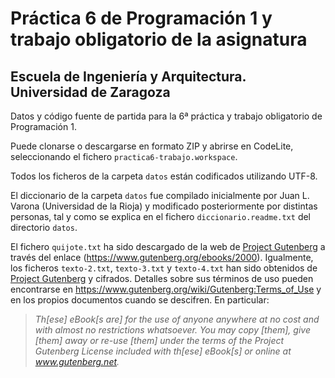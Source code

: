 # Práctica 6 de Programación 1 y trabajo obligatorio de la asignatura
## Escuela de Ingeniería y Arquitectura. Universidad de Zaragoza 

Datos y código fuente de partida para la 6ª práctica y trabajo obligatorio de Programación 1.

Puede clonarse o descargarse en formato ZIP y abrirse en CodeLite, seleccionando el fichero ``practica6-trabajo.workspace``.

Todos los ficheros de la carpeta ``datos`` están codificados utilizando UTF-8. 

El diccionario de la carpeta ``datos`` fue compilado inicialmente por Juan L. Varona (Universidad de la Rioja) y modificado posteriormente por distintas personas, tal y como se explica en el fichero ``diccionario.readme.txt`` del directorio ``datos``.

El fichero ``quijote.txt`` ha sido descargado de la web de [Project Gutenberg](https://www.gutenberg.org/) a través del enlace (https://www.gutenberg.org/ebooks/2000). Igualmente, los ficheros ``texto-2.txt``, ``texto-3.txt`` y ``texto-4.txt`` han sido obtenidos de [Project Gutenberg](https://www.gutenberg.org/) y cifrados. Detalles sobre sus términos de uso pueden encontrarse en https://www.gutenberg.org/wiki/Gutenberg:Terms_of_Use y en los propios documentos cuando se descifren. En particular:

> _Th[ese] eBook[s are] for the use of anyone anywhere at no cost and with
> almost no restrictions whatsoever.  You may copy [them], give [them] away or
> re-use [them] under the terms of the Project Gutenberg License included
> with th[ese] eBook[s] or online at www.gutenberg.net._
